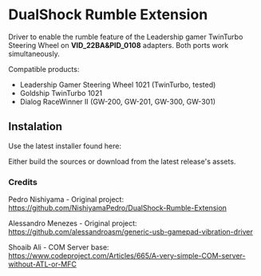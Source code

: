 # DualShock Rumble Extension

Driver to enable the rumble feature of the Leadership gamer TwinTurbo Steering Wheel on **VID_22BA&PID_0108** adapters.
Both ports work simultaneously.

Compatible products:

- Leadership Gamer Steering Wheel 1021 (TwinTurbo, tested)
- Goldship TwinTurbo 1021
- Dialog RaceWinner II (GW-200, GW-201, GW-300, GW-301)

## Instalation

Use the latest installer found here:

Either build the sources or download from the latest release's assets.

### Credits

Pedro Nishiyama - Original project: https://github.com/NishiyamaPedro/DualShock-Rumble-Extension

Alessandro Menezes - Original project: https://github.com/alessandroasm/generic-usb-gamepad-vibration-driver

Shoaib Ali - COM Server base: https://www.codeproject.com/Articles/665/A-very-simple-COM-server-without-ATL-or-MFC